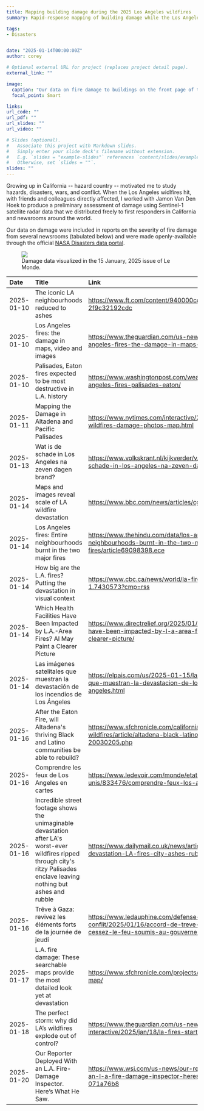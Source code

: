 ```yaml
---
title: Mapping building damage during the 2025 Los Angeles wildfires
summary: Rapid-response mapping of building damage while the Los Angeles wildfires were active and smoke occluded satellite optical imagery.

tags:
- Disasters


date: "2025-01-14T00:00:00Z"
author: corey

# Optional external URL for project (replaces project detail page).
external_link: ""

image:
  caption: "Our data on fire damage to buildings on the front page of the January 14th, 2025 New York Times."
  focal_point: Smart

links:
url_code: ""
url_pdf: ""
url_slides: ""
url_video: ""

# Slides (optional).
#   Associate this project with Markdown slides.
#   Simply enter your slide deck's filename without extension.
#   E.g. `slides = "example-slides"` references `content/slides/example-slides.md`.
#   Otherwise, set `slides = ""`.
slides: ""
---
```


Growing up in California --  hazard country -- motivated me to study hazards, disasters, wars, and conflict. When the Los Angeles widlfires hit, with friends and colleagues directly affected, I worked with Jamon Van Den Hoek to produce a preliminary assessment of damage using Sentinel-1 satellite radar data that we distributed freely to first responders in California and newsrooms around the world.

Our data on damage were included in reports on the severity of fire damage from several newsrooms (tabulated below) and were made openly-available through the official [NASA Disasters data portal](https://maps.disasters.nasa.gov/arcgis/home/item.html?id=def07db720164f5c8c2c95a49ee62f90).

<figure>
<img class="special-img-class" src="/img/le_monde_la_fire.jpg"/>

<figcaption>Damage data visualized in the 15 January, 2025 issue of Le Monde.</figcaption>
</figure>



| Date       | Title                                                                                                                                                                           | Link                                                                                                                                           | Publication         |
|:-----------|:--------------------------------------------------------------------------------------------------------------------------------------------------------------------------------|:-----------------------------------------------------------------------------------------------------------------------------------------------|:--------------------|
| 2025-01-10 | The iconic LA neighbourhoods reduced to ashes                                                                                                                                   | https://www.ft.com/content/940000cd-f748-4383-bb24-2f9c32192cdc                                                                                | FT                  |
| 2025-01-10 | Los Angeles fires: the damage in maps, video and images                                                                                                                         | https://www.theguardian.com/us-news/2025/jan/10/los-angeles-fires-the-damage-in-maps-video-and-images                                          | Guardian            |
| 2025-01-10 | Palisades, Eaton fires expected to be most destructive in L.A. history                                                                                                          | https://www.washingtonpost.com/weather/interactive/2025/los-angeles-fires-palisades-eaton/                                                     | Washington Post     |
| 2025-01-11 | Mapping the Damage in Altadena and Pacific Palisades                                                                                                                            | https://www.nytimes.com/interactive/2025/01/09/us/la-wildfires-damage-photos-map.html                                                          | New York Times      |
| 2025-01-13 | Wat is de schade in Los Angeles na zeven dagen brand?                                                                                                                           | https://www.volkskrant.nl/kijkverder/v/2025/wat-is-de-schade-in-los-angeles-na-zeven-dagen-brand~v1294950/                                     | Volkskrant          |
| 2025-01-14 | Maps and images reveal scale of LA wildfire devastation                                                                                                                         | https://www.bbc.com/news/articles/cg525q2ggl4o                                                                                                 | BBC                 |
| 2025-01-14 | Los Angeles fires: Entire neighbourhoods burnt in the two major fires                                                                                                           | https://www.thehindu.com/data/los-angeles-fires-entire-neighbourhoods-burnt-in-the-two-major-fires/article69098398.ece                         | The Hindu           |
| 2025-01-14 | How big are the L.A. fires? Putting the devastation in visual context                                                                                                           | https://www.cbc.ca/news/world/la-fires-charts-maps-1.7430573?cmp=rss                                                                           | CBC                 |
| 2025-01-14 | Which Health Facilities Have Been Impacted by L.A.-Area Fires? AI May Paint a Clearer Picture                                                                                   | https://www.directrelief.org/2025/01/which-health-facilities-have-been-impacted-by-l-a-area-fires-ai-may-paint-a-clearer-picture/              | Direct Relief       |
| 2025-01-14 | Las imágenes satelitales que muestran la devastación de los incendios de Los Ángeles                                                                                            | https://elpais.com/us/2025-01-15/las-imagenes-satelitales-que-muestran-la-devastacion-de-los-incendios-de-los-angeles.html                     | El Pais             |
| 2025-01-16 | After the Eaton Fire, will Altadena's thriving Black and Latino communities be able to rebuild?                                                                                 | https://www.sfchronicle.com/california-wildfires/article/altadena-black-latino-community-20030205.php                                          | SF Chronicle        |
| 2025-01-16 | Comprendre les feux de Los Angeles en cartes                                                                                                                                    | https://www.ledevoir.com/monde/etats-unis/833476/comprendre-feux-los-angeles-cartes                                                            | Le Devoir           |
| 2025-01-16 | Incredible street footage shows the unimaginable devastation after LA's worst-ever wildfires ripped through city's ritzy Palisades enclave leaving nothing but ashes and rubble | https://www.dailymail.co.uk/news/article-14291863/footage-devastation-LA-fires-city-ashes-rubble.html                                          | Daily Mail          |
| 2025-01-16 | Trêve à Gaza: revivez les éléments forts de la journée de jeudi                                                                                                                 | https://www.ledauphine.com/defense-guerre-conflit/2025/01/16/accord-de-treve-a-gaza-l-accord-de-cessez-le-feu-soumis-au-gouvernement-israelien | Le Dauphine         |
| 2025-01-17 | L.A. fire damage: These searchable maps provide the most detailed look yet at devastation                                                                                       | https://www.sfchronicle.com/projects/2025/la-fires-damage-map/                                                                                 | SF Chronicle        |
| 2025-01-18 | The perfect storm: why did LA’s wildfires explode out of control?                                                                                                               | https://www.theguardian.com/us-news/ng-interactive/2025/jan/18/la-fires-started-conditions-drought                                             | Guardian            |
| 2025-01-20 | Our Reporter Deployed With an L.A. Fire-Damage Inspector. Here’s What He Saw.                                                                                                   | https://www.wsj.com/us-news/our-reporter-deployed-with-an-l-a-fire-damage-inspector-heres-what-he-saw-071a76b8                                 | Wall Street Journal |
